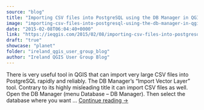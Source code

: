 ```yaml
---
source: "blog"
title: "Importing CSV files into PostgreSQL using the DB Manager in QGIS"
image: "importing-csv-files-into-postgresql-using-the-db-manager-in-qgis"
date: "2015-02-08T06:04:40+0000"
link: "https://ieqgis.com/2015/02/08/importing-csv-files-into-postgresql-using-the-db-manager-in-qgis/"
draft: "true"
showcase: "planet"
folder: "ireland_qgis_user_group_blog"
author: "Ireland QGIS User Group Blog"
---
```


There is very useful tool in QGIS that can import very large CSV files into PostgreSQL rapidly and reliably. The DB Manager&#8217;s &#8220;Import Vector Layer&#8221; tool. Contrary to its highly misleading title it can import CSV files as well. Open the DB Manager (menu Database &#8211; DB Manager). Then select the database where you want &#8230; <a class="more-link" href="https://ieqgis.com/2015/02/08/importing-csv-files-into-postgresql-using-the-db-manager-in-qgis/">Continue reading <span class="meta-nav">&#8594;</span></a>
